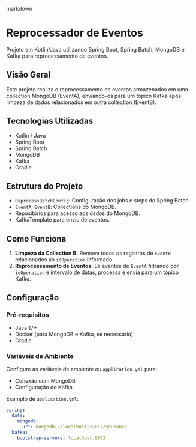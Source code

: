 markdown
# Reprocessador de Eventos

Projeto em Kotlin/Java utilizando Spring Boot, Spring Batch, MongoDB e Kafka para reprocessamento de eventos.

## Visão Geral

Este projeto realiza o reprocessamento de eventos armazenados em uma collection MongoDB (EventA), enviando-os para um tópico Kafka após limpeza de dados relacionados em outra collection (EventB).

## Tecnologias Utilizadas

- Kotlin / Java
- Spring Boot
- Spring Batch
- MongoDB
- Kafka
- Gradle

## Estrutura do Projeto

- `ReprocessBatchConfig`: Configuração dos jobs e steps do Spring Batch.
- `EventA`, `EventB`: Collections do MongoDB.
- Repositórios para acesso aos dados do MongoDB.
- KafkaTemplate para envio de eventos.

## Como Funciona

1. **Limpeza da Collection B:** Remove todos os registros de `EventB` relacionados ao `idOperation` informado.
2. **Reprocessamento de Eventos:** Lê eventos de `EventA` filtrando por `idOperation` e intervalo de datas, processa e envia para um tópico Kafka.

## Configuração

### Pré-requisitos

- Java 17+
- Docker (para MongoDB e Kafka, se necessário)
- Gradle

### Variáveis de Ambiente

Configure as variáveis de ambiente ou `application.yml` para:

- Conexão com MongoDB
- Configuração do Kafka

Exemplo de `application.yml`:

```yaml
spring:
  data:
    mongodb:
      uri: mongodb://localhost:27017/seubanco
  kafka:
    bootstrap-servers: localhost:9092